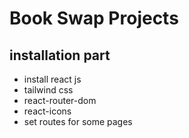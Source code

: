 # Book Swap Projects

## installation part

- install react js
- tailwind css
- react-router-dom
- react-icons
- set routes for some pages
